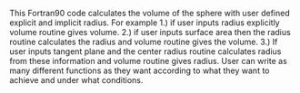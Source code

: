 This Fortran90 code calculates the volume of the sphere with user defined explicit and implicit radius. For example 1.)  if user inputs radius explicitly volume routine gives volume. 2.) if user inputs surface area then the radius routine calculates the radius and volume routine gives the volume. 3.) If user inputs tangent plane and the center radius routine calculates radius from these information and volume routine gives radius. User can write as many different functions as they want according to what they want to achieve and under what conditions. 
